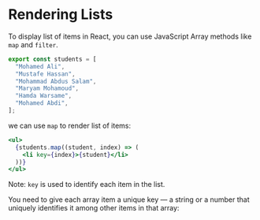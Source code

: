 # Rendering Lists

To display list of items in React, you can use JavaScript Array methods like `map` and `filter`.

```jsx
export const students = [
  "Mohamed Ali",
  "Mustafe Hassan",
  "Mohammad Abdus Salam",
  "Maryam Mohamoud",
  "Hamda Warsame",
  "Mohamed Abdi",
];
```

we can use `map` to render list of items:

```jsx
<ul>
  {students.map((student, index) => (
    <li key={index}>{student}</li>
  ))}
</ul>
```

Note: `key` is used to identify each item in the list.

You need to give each array item a unique key — a string or a number that uniquely identifies it among other items in that array:
